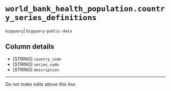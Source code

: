 # `world_bank_health_population.country_series_definitions`
`bigquery`| `bigquery-public-data`

## Column details
* [STRING]    `country_code`
* [STRING]    `series_code`
* [STRING]    `description`

-------------------------------------------------------------------------------
*Do not make edits above this line.*
